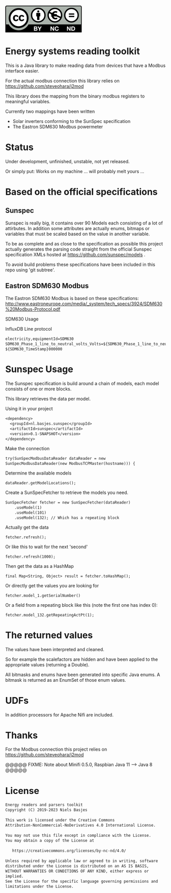 ![Creative Commons Attribution-NonCommercial-NoDerivatives 4.0 International License](by-nc-nd.eu.svg)

Energy systems reading toolkit
=======================
This is a Java library to make reading data from devices that have a Modbus interface easier.

For the actual modbus connection this library relies on https://github.com/steveohara/j2mod

This library does the mapping from the binary modbus registers to meaningful variables.

Currently two mappings have been written

- Solar inverters conforming to the SunSpec specification
- The Eastron SDM630 Modbus powermeter


Status
====
Under development, unfinished, unstable, not yet released.

Or simply put: Works on my machine ... will probably melt yours ...

Based on the official specifications
===
Sunspec
--
Sunspec is really big, it contains over 90 Models each consisting of a lot of attirbutes.
In addition some attributes are actually enums, bitmaps or variables that must be scaled based on the value in another variable.

To be as complete and as close to the specification as possible this project actually generates
the parsing code straight from the official Sunspec specification XMLs hosted at
https://github.com/sunspec/models .

To avoid build problems these specifications have been included in this repo using 'git subtree'.

Eastron SDM630 Modbus
--
The Eastron SDM630 Modbus is based on these specifications: http://www.eastroneurope.com/media/_system/tech_specs/3924/SDM630%20Modbus-Protocol.pdf


SDM630 Usage


InfluxDB Line protocol

    electricity,equipmentId=SDM630 SDM630_Phase_1_line_to_neutral_volts_Volts=${SDM630_Phase_1_line_to_neutral_volts_Volts},SDM630_Phase_2_line_to_neutral_volts_Volts=${SDM630_Phase_2_line_to_neutral_volts_Volts},SDM630_Phase_3_line_to_neutral_volts_Volts=${SDM630_Phase_3_line_to_neutral_volts_Volts},SDM630_Phase_1_current_Amps=${SDM630_Phase_1_current_Amps},SDM630_Phase_2_current_Amps=${SDM630_Phase_2_current_Amps},SDM630_Phase_3_current_Amps=${SDM630_Phase_3_current_Amps},SDM630_Phase_1_power_Watts=${SDM630_Phase_1_power_Watts},SDM630_Phase_2_power_Watts=${SDM630_Phase_2_power_Watts},SDM630_Phase_3_power_Watts=${SDM630_Phase_3_power_Watts},SDM630_Phase_1_volt_amps_VA=${SDM630_Phase_1_volt_amps_VA},SDM630_Phase_2_volt_amps_VA=${SDM630_Phase_2_volt_amps_VA},SDM630_Phase_3_volt_amps_VA=${SDM630_Phase_3_volt_amps_VA},SDM630_Phase_1_volt_amps_reactive_VAr=${SDM630_Phase_1_volt_amps_reactive_VAr},SDM630_Phase_2_volt_amps_reactive_VAr=${SDM630_Phase_2_volt_amps_reactive_VAr},SDM630_Phase_3_volt_amps_reactive_VAr=${SDM630_Phase_3_volt_amps_reactive_VAr},SDM630_Phase_1_power_factor__1_=${SDM630_Phase_1_power_factor__1_},SDM630_Phase_2_power_factor__1_=${SDM630_Phase_2_power_factor__1_},SDM630_Phase_3_power_factor__1_=${SDM630_Phase_3_power_factor__1_},SDM630_Phase_1_phase_angle_Degrees=${SDM630_Phase_1_phase_angle_Degrees},SDM630_Phase_2_phase_angle_Degrees=${SDM630_Phase_2_phase_angle_Degrees},SDM630_Phase_3_phase_angle_Degrees=${SDM630_Phase_3_phase_angle_Degrees},SDM630_Average_line_to_neutral_volts_Volts=${SDM630_Average_line_to_neutral_volts_Volts},SDM630_Average_line_current_Amps=${SDM630_Average_line_current_Amps},SDM630_Sum_of_line_currents_Amps=${SDM630_Sum_of_line_currents_Amps},SDM630_Total_system_power_Watts=${SDM630_Total_system_power_Watts},SDM630_Total_system_volt_amps_VA=${SDM630_Total_system_volt_amps_VA},SDM630_Total_system_VAr_VAr=${SDM630_Total_system_VAr_VAr},SDM630_Total_system_power_factor__1_=${SDM630_Total_system_power_factor__1_},SDM630_Total_system_phase_angle_Degrees=${SDM630_Total_system_phase_angle_Degrees},SDM630_Frequency_of_supply_voltages_Hz=${SDM630_Frequency_of_supply_voltages_Hz},SDM630_Import_Wh_since_last_reset_2__kWh_MWh=${SDM630_Import_Wh_since_last_reset_2__kWh_MWh},SDM630_Export_Wh_since_last_reset_2__kWH_MWh=${SDM630_Export_Wh_since_last_reset_2__kWH_MWh},SDM630_Import_VArh_since_last_reset_2__kVArh_MVArh=${SDM630_Import_VArh_since_last_reset_2__kVArh_MVArh},SDM630_Export_VArh_since_last_reset_2__kVArh_MVArh=${SDM630_Export_VArh_since_last_reset_2__kVArh_MVArh},SDM630_VAh_since_last_reset__2__kVAh_MVAh=${SDM630_VAh_since_last_reset__2__kVAh_MVAh},SDM630_Ah_since_last_reset__3__Ah_kAh=${SDM630_Ah_since_last_reset__3__Ah_kAh},SDM630_Total_system_power_demand__4__W=${SDM630_Total_system_power_demand__4__W},SDM630_Maximum_total_system_power_demand_4__VA=${SDM630_Maximum_total_system_power_demand_4__VA},SDM630_Total_system_VA_demand_VA=${SDM630_Total_system_VA_demand_VA},SDM630_Maximum_total_VA_system_demand_VA=${SDM630_Maximum_total_VA_system_demand_VA},SDM630_Neutral_current_demand_Amps=${SDM630_Neutral_current_demand_Amps},SDM630_Maximum_neutral_current_demand_Amps=${SDM630_Maximum_neutral_current_demand_Amps},SDM630_Line_1_to_Line_2_volts_Volts=${SDM630_Line_1_to_Line_2_volts_Volts},SDM630_Line_2_to_Line_3_volts_Volts=${SDM630_Line_2_to_Line_3_volts_Volts},SDM630_Line_3_to_Line_1_volts_Volts=${SDM630_Line_3_to_Line_1_volts_Volts},SDM630_Average_line_to_line_volts_Volts=${SDM630_Average_line_to_line_volts_Volts},SDM630_Neutral_current_Amps=${SDM630_Neutral_current_Amps},SDM630_Phase_1_L_N_volts_THD_Pct=${SDM630_Phase_1_L_N_volts_THD_Pct},SDM630_Phase_2_L_N_volts_THD_Pct=${SDM630_Phase_2_L_N_volts_THD_Pct},SDM630_Phase_3_L_N_volts_THD_Pct=${SDM630_Phase_3_L_N_volts_THD_Pct},SDM630_Phase_1_Current_THD_Pct=${SDM630_Phase_1_Current_THD_Pct},SDM630_Phase_2_Current_THD_Pct=${SDM630_Phase_2_Current_THD_Pct},SDM630_Phase_3_Current_THD_Pct=${SDM630_Phase_3_Current_THD_Pct},SDM630_Average_line_to_neutral_volts_THD_Pct=${SDM630_Average_line_to_neutral_volts_THD_Pct},SDM630_Average_line_current_THD_Pct=${SDM630_Average_line_current_THD_Pct},SDM630_Total_system_power_factor__5__Degrees=${SDM630_Total_system_power_factor__5__Degrees},SDM630_Phase_1_current_demand_Amps=${SDM630_Phase_1_current_demand_Amps},SDM630_Phase_2_current_demand_Amps=${SDM630_Phase_2_current_demand_Amps},SDM630_Phase_3_current_demand_Amps=${SDM630_Phase_3_current_demand_Amps},SDM630_Maximum_phase_1_current_demand_Amps=${SDM630_Maximum_phase_1_current_demand_Amps},SDM630_Maximum_phase_2_current_demand_Amps=${SDM630_Maximum_phase_2_current_demand_Amps},SDM630_Maximum_phase_3_current_demand_Amps=${SDM630_Maximum_phase_3_current_demand_Amps},SDM630_Line_1_to_line_2_volts_THD_Pct=${SDM630_Line_1_to_line_2_volts_THD_Pct},SDM630_Line_2_to_line_3_volts_THD_Pct=${SDM630_Line_2_to_line_3_volts_THD_Pct},SDM630_Line_3_to_line_1_volts_THD_Pct=${SDM630_Line_3_to_line_1_volts_THD_Pct},SDM630_Average_line_to_line_volts_THD_Pct=${SDM630_Average_line_to_line_volts_THD_Pct},SDM630_Total_kWh_kWh=${SDM630_Total_kWh_kWh},SDM630_Total_kVArh_kVArh=${SDM630_Total_kVArh_kVArh},SDM630_L1_import_kWh_kWh=${SDM630_L1_import_kWh_kWh},SDM630_L2_import_kWh_kWh=${SDM630_L2_import_kWh_kWh},SDM630_L3_import_kWh_kWh=${SDM630_L3_import_kWh_kWh},SDM630_L1_export_kWh_kWh=${SDM630_L1_export_kWh_kWh},SDM630_L2_export_kWh_kWh=${SDM630_L2_export_kWh_kWh},SDM630_L3_export_kWh_kWh=${SDM630_L3_export_kWh_kWh},SDM630_L1_total_kWh_kWh=${SDM630_L1_total_kWh_kWh},SDM630_L2_total_kWh_kWh=${SDM630_L2_total_kWh_kWh},SDM630_L3_total_kWh_kWh=${SDM630_L3_total_kWh_kWh},SDM630_L1_import_kVArh_kVArh=${SDM630_L1_import_kVArh_kVArh},SDM630_L2_import_kVArh_kVArh=${SDM630_L2_import_kVArh_kVArh},SDM630_L3_import_kVArh_kVArh=${SDM630_L3_import_kVArh_kVArh},SDM630_L1_export_kVArh_kVArh=${SDM630_L1_export_kVArh_kVArh},SDM630_L2_export_kVArh_kVArh=${SDM630_L2_export_kVArh_kVArh},SDM630_L3_export_kVArh_kVArh=${SDM630_L3_export_kVArh_kVArh},SDM630_L1_total_kVArh_kVArh=${SDM630_L1_total_kVArh_kVArh},SDM630_L2_total_kVArh_kVArh=${SDM630_L2_total_kVArh_kVArh},SDM630_L3_total_kVArh_kVArh=${SDM630_L3_total_kVArh_kVArh} ${SDM630_TimeStamp}000000

Sunspec Usage
===
The Sunspec specification is build around a chain of models, each model consists of one or more blocks.

This library retrieves the data per model.

Using it in your project

    <dependency>
      <groupId>nl.basjes.sunspec</groupId>
      <artifactId>sunspec</artifactId>
      <version>0.1-SNAPSHOT</version>
    </dependency>

Make the connection

    try(SunSpecModbusDataReader dataReader = new SunSpecModbusDataReader(new ModbusTCPMaster(hostname))) {

Determine the available models

    dataReader.getModelLocations();

Create a SunSpecFetcher to retrieve the models you need.

    SunSpecFetcher fetcher = new SunSpecFetcher(dataReader)
        .useModel(1)
        .useModel(101)
        .useModel(132); // Which has a repeating block

Actually get the data

    fetcher.refresh();

Or like this to wait for the next 'second'

    fetcher.refresh(1000);

Then get the data as a HashMap

    final Map<String, Object> result = fetcher.toHashMap();

Or directly get the values you are looking for

    fetcher.model_1.getSerialNumber()

Or a field from a repeating block like this (note the first one has index 0):

    fetcher.model_132.getRepeatingActPt(1);

The returned values
===
The values have been interpreted and cleaned.

So for example the scalefactors are hidden and have been applied to the appropriate values (returning a Double).

All bitmasks and enums have been generated into specific Java enums.
A bitmask is returned as an EnumSet of those enum values.

UDFs
===
In addition processors for Apache Nifi are included.

Thanks
===
For the Modbus connection this project relies on https://github.com/steveohara/j2mod



@@@@@
FIXME: Note about Minifi 0.5.0, Raspbian Java 11 --> Java 8
@@@@@

License
=======

    Energy readers and parsers toolkit
    Copyright (C) 2019-2023 Niels Basjes

    This work is licensed under the Creative Commons
    Attribution-NonCommercial-NoDerivatives 4.0 International License.

    You may not use this file except in compliance with the License.
    You may obtain a copy of the License at

       https://creativecommons.org/licenses/by-nc-nd/4.0/

    Unless required by applicable law or agreed to in writing, software
    distributed under the License is distributed on an AS IS BASIS,
    WITHOUT WARRANTIES OR CONDITIONS OF ANY KIND, either express or implied.
    See the License for the specific language governing permissions and
    limitations under the License.

